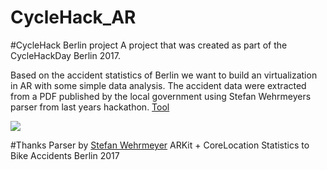 # CycleHack_AR
#CycleHack Berlin project
A project that was created as part of the CycleHackDay Berlin 2017.

Based on the accident statistics of Berlin we want to build an virtualization in AR with some simple data analysis. The accident data were extracted from a PDF published by the local government using Stefan Wehrmeyers parser from last years hackathon. [Tool](https://github.com/stefanw/verkehrsunfallstatistik)

![](gif1.gif)

#Thanks 
Parser by [Stefan Wehrmeyer](https://github.com/stefanw/verkehrsunfallstatistik)
ARKit + CoreLocation [](https://github.com/ProjectDent/ARKit-CoreLocation)
Statistics to Bike Accidents Berlin 2017 [](https://www.google.de/url?sa=t&rct=j&q=&esrc=s&source=web&cd=2&ved=0ahUKEwjxvp2yvKzWAhUJPRoKHRfNAo8QFggvMAE&url=https%3A%2F%2Fwww.berlin.de%2Fpolizei%2F_assets%2Faufgaben%2Fanlagen-verkehrssicherheit%2Fradfahrer2016.pdf&usg=AFQjCNE-mfKoO9Qf1vKRtQFonXWZdHZYFA)



